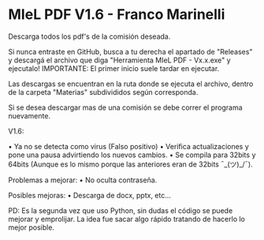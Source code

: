 # MIeL PDF V1.6 - Franco Marinelli
Descarga todos los pdf's de la comisión deseada.

Si nunca entraste en GitHub, busca a tu derecha el apartado de "Releases" y descargá el archivo que diga "Herramienta MIeL PDF - Vx.x.exe" y ejecutalo!
IMPORTANTE: El primer inicio suele tardar en ejecutar.

Las descargas se encuentran en la ruta donde se ejecuta el archivo, dentro de la carpeta "Materias" subdivididos según corresponda.

Si se desea descargar mas de una comisión se debe correr el programa nuevamente.

V1.6:

• Ya no se detecta como virus (Falso positivo)
• Verifica actualizaciones y pone una pausa advirtiendo los nuevos cambios.
• Se compila para 32bits y 64bits (Aunque es lo mismo porque las anteriores eran de 32bits ¯\_(ツ)_/¯).

Problemas a mejorar:
• No oculta contraseña.

Posibles mejoras:
• Descarga de docx, pptx, etc...

PD: Es la segunda vez que uso Python, sin dudas el código se puede mejorar y emprolijar. La idea fue sacar algo rápido tratando de hacerlo lo mejor posible.
